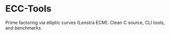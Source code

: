 # ECC-Tools
Prime factoring via elliptic curves (Lenstra ECM). Clean C source, CLI tools, and benchmarks.
